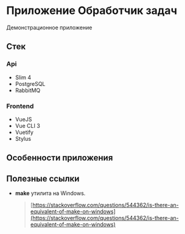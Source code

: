 # Приложение Обработчик задач
Демонстрационное приложение

## Стек

### Api

 - Slim 4
 - PostgreSQL
 - RabbitMQ

### Frontend

 - VueJS
 - Vue CLI 3
 - Vuetify
 - Stylus

## Особенности приложения


## Полезные ссылки
*   **make** утилита на Windows.

    > [https://stackoverflow.com/questions/544362/is-there-an-equivalent-of-make-on-windows](https://stackoverflow.com/questions/544362/is-there-an-equivalent-of-make-on-windows)
